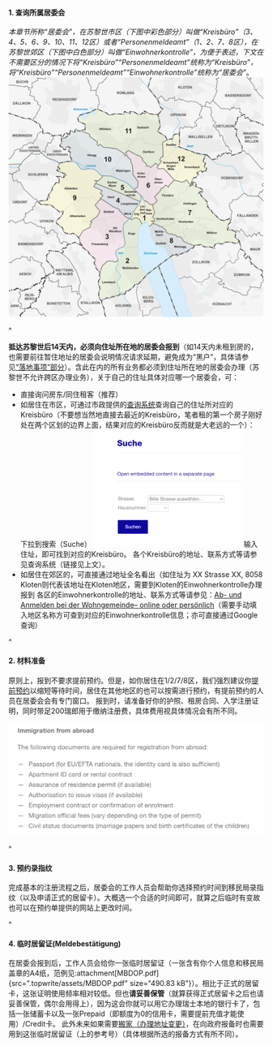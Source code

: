 #### **1. 查询所属居委会**

*本章节所称“居委会”，在苏黎世市区（下图中彩色部分）叫做“Kreisbüro”（3、4、5、6、9、10、11、12区）或者“Personenmeldeamt”（1、2、7、8区），在苏黎世郊区（下图中白色部分）叫做“Einwohnerkontrolle”，为便于表述，下文在不需要区分的情况下将“Kreisbüro”“Personenmeldeamt”统称为“Kreisbüro”，将“Kreisbüro”“Personenmeldeamt”“Einwohnerkontrolle”统称为“居委会*”。
![](.topwrite/assets/image_1682633334979.png)

^

**抵达苏黎世后14天内，必须向住址所在地的居委会报到**（如14天内未租到房的，也需要前往暂住地址的居委会说明情况请求延期，避免成为“黑户”，具体请参见[“落地事项”部分](02落地事项.md)）。含此在内的所有业务都必须到住址所在地的居委会办理（苏黎世不允许跨区办理业务），关于自己的住址具体对应哪一个居委会，可：

* 直接询问房东/同住租客（推荐）
* 如居住在市区，可通过市政提供的[查询系统](https://www.stadt-zuerich.ch/prd/en/index/bevoelkerungsamt/Contact_Information_and_Opening_Hours/district_office_kreisbuero.html)查询自己的住址所对应的Kreisbüro（不要想当然地直接去最近的Kreisbüro，笔者租的第一个房子刚好处在两个区划的边界上面，结果对应的Kreisbüro反而就是大老远的一个）：
  下拉到搜索（Suche）
  ![](.topwrite/assets/image_1680724342187.png)
  输入住址，即可找到对应的Kreisbüro。
  各个Kreisbüro的地址、联系方式等请参见查询系统（链接见上文）。
* 如居住在郊区的，可直接通过地址全名看出（如住址为 XX Strasse XX, 8058 Kloten则代表该地址在Kloten地区，需要到Kloten的Einwohnerkontrolle办理报到
  各区的Einwohnerkontrolle的地址、联系方式等请参见：[Ab- und Anmelden bei der Wohngemeinde– online oder persönlich](https://www.ch.ch/de/wohnen/umzug/ab-und-anmelden-bei-der-wohngemeinde/#bei-der-neuen-gemeinde-anmelden)（需要手动填入地区名称方可查到对应的Einwohnerkontrolle信息；亦可直接通过Google查询）

^

#### **2. 材料准备**

原则上，报到不要求提前预约。但是，如你居住在1/2/7/8区，我们强烈建议你[提前预约](https://www.stadt-zuerich.ch/prd/de/index/bevoelkerungsamt/kontakt-oeffnungszeiten/kontakte-und-oeffnungszeiten-pma/terminvereinbarung.html)以缩短等待时间，居住在其他地区的也可以按需进行预约，有提前预约的人员在居委会会有专门窗口。
报到时，请准备好你的护照、租房合同、入学注册证明，同时带足200瑞郎用于缴纳注册费，具体费用视具体情况会有所不同。

![](.topwrite/assets/image.png)

^

#### **3**. **预约录指纹**

完成基本的注册流程之后，居委会的工作人员会帮助你选择预约时间到移民局录指纹（以及申请正式的居留卡）。大概选一个合适的时间即可，就算之后临时有变故也可以在预约单提供的网站上更改时间。

^

#### **4**. **临时居留证(Meldebestätigung**)

在居委会报到后，工作人员会给你一张临时居留证（一张含有你个人信息和移民局盖章的A4纸，范例见:attachment[MBDOP.pdf]{src=".topwrite/assets/MBDOP.pdf" size="490.83 kB"}）。相比于正式的居留卡，这张证明使用频率相对较低。但也**请妥善保管**（就算获得正式居留卡之后也请妥善保管，偶尔会用得上），因为这会你就可以用它办理瑞士本地的银行卡了，包括一张储蓄卡以及一张Prepaid（即额度为0的信用卡，需要提前充值才能使用）/Credit卡。
此外未来如果需要[搬家（办理地址变更）](https://www.stadt-zuerich.ch/prd/de/index/bevoelkerungsamt/umziehenmelden/umzug.html)，在向政府报备时也需要用到这张临时居留证（上的参考号）（具体根据所选的报备方式有所不同）。
